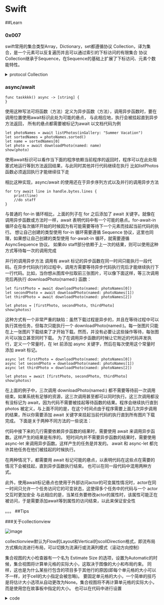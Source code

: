 # Swift

##Learn

### 0x007
swift常用的集合类型Array，Dictionary，set都遵循协议 Collection，译为集合，是一个元素可以反复遍历并且可以通过索引的下标访问的有限集合
协议Collection继承于Sequence，在Sequence的基础上扩展了下标访问、元素个数能特性。

<details>
  <summary>protocol Collection</summary>
  
    public protocol Collection : Sequence {
    associatedtype Index : Comparable
    var startIndex: Index { get }
    var endIndex: Index { get }
    var isEmpty: Bool { get }
    var count: Int { get }
  
    subscript(position: Index) -> Element { get }
    subscript(bounds: Range<Index>) -> SubSequence { get }
    }
</details>

### async/await
  
    func taskkkk() async -> [string] {
    }

使用这种写法可将函数（方法）定义为异步函数（方法），调用异步函数时，要在调用位置使用await标识此处为可能的悬点，
与此相应地，执行会被挂起直到异步方法返回， 所有的悬点都需要被标记为await
以文档代码为例
    
    let photoNames = await listPhotos(inGallery: "Summer Vacation")
    let sortedNames = photoNames.sorted()
    let name = sortedNames[0]
    let photo = await downloadPhoto(named: name)
    show(photo)
使用await标识可以看作当下面的程序依赖当前程序的返回时，程序可以在此处阻塞式地运行等到方法返回结果，与此同时其他并行代码继续在执行
比如listPhotos函数必须返回执行才能继续往下走

相比这种实现，async/await 的使用还在于异步序列方式以及并行的调用异步方法

    for try await line in handle.bytes.lines {
        print(line)
        //do staff
    }
    
与普通的 for-in 循环相比，上面的列子在 for 之后添加了 await 关键字。就像在调用异步函数或方法时一样，await 表明代码中有一个可能的悬点。for-await-in 循环会在每次循环开始的时候因为有可能需要等待下一个元素而挂起当前代码的执行。
想让自己创建的类型使用 for-in 循环需要遵循 Sequence 协议，这里也同理，如果想让自己创建的类型使用 for-await-in 循环，就需要遵循 AsyncSequence 协议。
如果do staff部分依赖于上一次的结果，则可以使用这种方式等待每一次的调用完成

并行的调用异步方法
调用有 await 标记的异步函数在同一时间只能执行一段代码。在异步代码执行的过程中，调用方需要等待异步代码执行完后才能继续执行下一行代码。比如，当你想从图库中拉取前三张图片，可以像下面这样，等三次调用完后再执行 downloadPhoto(named:) 函数：
    
    let firstPhoto = await downloadPhoto(named: photoNames[0])
    let secondPhoto = await downloadPhoto(named: photoNames[1])
    let thirdPhoto = await downloadPhoto(named: photoNames[2])

    let photos = [firstPhoto, secondPhoto, thirdPhoto]
    show(photos)
这种方式有一个非常严重的缺陷：虽然下载过程是异步的，并且在等待过程中可以执行其他任务，但每次只能执行一个 downloadPhoto(named:)。每一张图片只能在上一张图片下载结束了才开始下载。然而，并没有必要让这些操作等待，每张图片可以独立甚至同时下载。
为了在调用异步函数的时候让它附近的代码并发执行，定义一个常量时，在 let 前添加 async 关键字，然后在每次使用这个常量时添加 await 标记。

    async let firstPhoto = downloadPhoto(named: photoNames[0])
    async let secondPhoto = downloadPhoto(named: photoNames[1])
    async let thirdPhoto = downloadPhoto(named: photoNames[2])

    let photos = await [firstPhoto, secondPhoto, thirdPhoto]
    show(photos)
在上面的例子中，三次调用 downloadPhoto(named:) 都不需要等待前一次调用结束。如果系统有足够的资源，这三次调用甚至都可以同时执行。这三次调用都没有没标记为 await，因为代码不需要被挂起等待函数的结果。程序会继续执行直到 photos 被定义，与上面不同的是，在这个时间点由于程序需要上面几次异步调用的结果，所以你需要添加 await 关键字来挂起当前代码的执行直到所有图片下载完成。
下面是关于两种不同方法的一些说法：

  代码中接下来的几行需要依赖异步函数的结果时，需要使用 await 来调用异步函数。这样产生的结果是有序的。
  短时间内并不需要异步函数的结果时，需要使用 async-let 来调用异步函数。这样产生的任务是并发的。
  await 和 async-let 都允许其他任务在他们被挂起的时候执行。
  
在两种情况下，都需要用 await 标记可能的悬点，以表明代码在这些点在需要的情况下会被挂起，直到异步函数执行结束。
也可以在同一段代码中混用两种方式。


此外，使用await标记悬点也使用于外部访问actor的可变属性情况时，actor在同一时间只允许一个任务访问它的可变状态，这使得多个任务中的代码与一个 actor 交互时更加安全
与此相应的是，当某任务要修改actor的属性时，该属性可能正在被访问，于是需要添加await等到属性的访问结束，以此来保证安全性



。。。
##Tips

###关于collectionview

![image](https://user-images.githubusercontent.com/51845254/147029225-faca1ded-e05d-4615-a714-82b3653acffd.png)

collectionview默认为Flow的Layout和Vertical的scollDirection格式，即流布局方式横向流进行布局，可以切换为流满行或流满列模式（滚动方向控制）

集合视图的大小检查器有一个名为 Estimate Size 的选项，设置为Automatic的时候，集合视图将计算单元格的实际大小，这取决于图像的大小和布局约束。
同样，这也是为什么某些行包含的项目多于其他行的原因(即每个单元格的大小可以不一样，对于cell的大小指定会被忽略)。
要固定单元格的大小，一个简单的技巧是将估计大小选项从自动更改为None。集合视图将不再计算单元格的实际大小，而是使用您在故事板中指定的大小。
也可以在代码中进行设置
<details>
  <summary>code</summary>
  
    if let layout = collectionViewLayout as? UICollectionViewFlowLayout {
      layout.itemSize = CGSize(width: 100, height: 150)
      layout.estimatedItemSize = .zero
    }
  
  </details>
